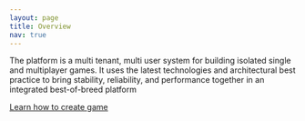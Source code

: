 ```yaml
---
layout: page
title: Overview
nav: true
---
```

The platform is a multi tenant, multi user system for building isolated single and multiplayer games. It uses the latest technologies and architectural best practice to bring stability, reliability, and performance together in an integrated best-of-breed platform  

[Learn how to create game](how-to-create-a-game)
